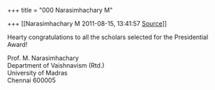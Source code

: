 +++
title = "000 Narasimhachary M"

+++
[[Narasimhachary M	2011-08-15, 13:41:57 [Source](https://groups.google.com/g/bvparishat/c/xqvNkbW7cUA)]]



Hearty congratulations to all the scholars selected for the Presidential Award!  
  
  
Prof. M. Narasimhachary[](#m_8628380800695225122_ "Send (Ctrl+Enter)")  
Department of Vaishnavism (Rtd.)  
University of Madras  
Chennai 600005  

